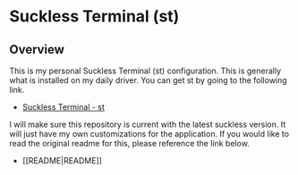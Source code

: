 # Suckless Terminal (st)

## Overview

This is my personal Suckless Terminal (st) configuration. This is generally what is installed on my daily driver. You can get
st by going to the following link.

- [Suckless Terminal - st](https://git.suckless.org/st)

I will make sure this repository is current with the latest suckless version. It will just have my own customizations for the application.
If you would like to read the original readme for this, please reference the link below.

- [[README|README]]
